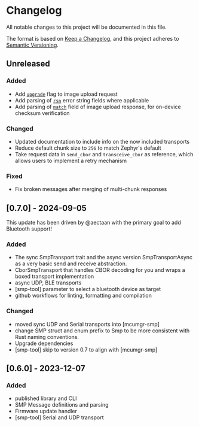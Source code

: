 # Changelog

All notable changes to this project will be documented in this file.

The format is based on [Keep a Changelog](https://keepachangelog.com/en/1.1.0/),
and this project adheres to [Semantic Versioning](https://semver.org/spec/v2.0.0.html).

## Unreleased

### Added
- Add [`upgrade`](https://docs.zephyrproject.org/latest/services/device_mgmt/smp_groups/smp_group_1.html#image-upload-request) flag to image upload request
- Add parsing of [`rsn`](https://docs.zephyrproject.org/latest/services/device_mgmt/smp_groups/smp_group_1.html#image-upload-response) error string fields where applicable
- Add parsing of [`match`](https://docs.zephyrproject.org/latest/services/device_mgmt/smp_groups/smp_group_1.html#image-upload-response) field of image upload response, for on-device checksum verification

### Changed
- Updated documentation to include info on the now included transports
- Reduce default chunk size to `256` to match Zephyr's default
- Take request data in `send_cbor` and `transceive_cbor` as reference, which allows users to implement a retry mechanism

### Fixed
- Fix broken messages after merging of multi-chunk responses

## [0.7.0] - 2024-09-05

This update has been driven by @aectaan with the primary
goal to add Bluetooth support!

### Added

- The sync SmpTransport trait and the async version SmpTransportAsync
  as a very basic send and receive abstraction.
- CborSmpTransport that handles CBOR decoding for you and wraps a boxed transport implementation
- async UDP, BLE transports
- [smp-tool] parameter to select a bluetooth device as target
- github workflows for linting, formatting and compilation

### Changed

- moved sync UDP and Serial transports into [mcumgr-smp]
- change SMP struct and enum prefix to Smp to be more consistent
  with Rust naming conventions.
- Upgrade dependencies
- [smp-tool] skip to version 0.7 to align with [mcumgr-smp]

## [0.6.0] - 2023-12-07

### Added

- published library and CLI
- SMP Message definitions and parsing
- Firmware update handler
- [smp-tool] Serial and UDP transport
